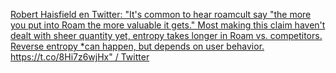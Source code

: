 [Robert Haisfield en Twitter: "It's common to hear roamcult say "the more you put into Roam the more valuable it gets." Most making this claim haven't dealt with sheer quantity yet, entropy takes longer in Roam vs. competitors. Reverse entropy *can happen, but depends on user behavior. https://t.co/8Hi7z6wjHx" / Twitter](https://twitter.com/RobertHaisfield/status/1259504520830136320)